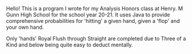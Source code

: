 Hello! This is a program I wrote for my Analysis Honors class at Henry. M Gunn High School for the school year 20-21. 
It uses Java to provide comprehensive probabilities for 'hitting' a given hand, given a 'flop' and your own hand.

Only 'hands' Royal Flush through Straight are completed due to Three of a Kind and below being quite easy to deduct mentally.
